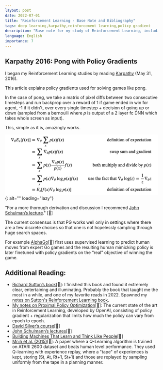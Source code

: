 ```yaml
---
layout: post
date: 2022-07-01
title: "Reinforcement Learning - Base Note and Bibliography"
tags: deep learning,karpathy,reinforcement learning,policy gradient
description: "Base note for my study of Reinforcement Learning, including my first reading list based on Karpathy's blog and links to my subsequent notes and observations."
language: English
importance: 7
---
```


## Karpathy 2016: Pong with Policy Gradients

I began my Reinforcement Learning studies by reading [Karpathy](http://karpathy.github.io/2016/05/31/rl/) (May 31, 2016).

This article explains policy gradients used for solving games like pong.

In the case of pong, we take a matrix of pixel diffs between two consecutive timesteps and run backprop over a reward of 1 if game ended in win for agent, -1 if it didn't, over every single timestep + decision of going up or down (sampled from a bernoulli where _p_ is output of a 2 layer fc DNN which takes whole screen as input).

This, simple as it is, amazingly works.

![Screen_Shot_2022-06-06_at_14-52-00.png](image_rl/Screen_Shot_2022-06-06_at_14-52-00.png){: alt="" loading="lazy"}

"For a more thorough derivation and discussion I recommend [John Schulman’s lecture](https://www.youtube.com/watch?v=oPGVsoBonLM)." [🌱]

The current consensus is that PG works well only in settings where there are a few discrete choices so that one is not hopelessly sampling through huge search spaces.

For example [AlphaGo](https://www.deepmind.com/alpha-go)[🌱] first uses supervised learning to predict human moves from expert Go games and the resulting human mimicking policy is later finetuned with policy gradients on the “real” objective of winning the game.

## Additional Reading:

- [Richard Sutton’s book](http://incompleteideas.net/book/RLbook2020.pdf)[🌿]: I finished this book and found it extremely clear, entertaining and illuminating. Probably the book that taught me the most in a while, and one of my favorite reads in 2022. Spawned my [notes on Sutton's Reinforcement Learning book](/wiki/reinforcement-learning-sutton).
- [My notes on Proximal Policy Optimization](/wiki/proximal-policy-optimization)[🌿]: The current state of the art in Reinforcement Learning, developed by OpenAI, consisting of policy gradient + regularization that limits how much the policy can vary from epoch to epoch.
- [David Silver’s course](http://www0.cs.ucl.ac.uk/staff/d.silver/web/Teaching.html)[🌱]
- [John Schulmann’s lectures](https://www.youtube.com/watch?v=oPGVsoBonLM)[🌱]
- [Building Machines That Learn and Think Like People](https://arxiv.org/abs/1604.00289)[🌱]
- [Mnih et al. (2015)]()[🌱]: A paper where a Q-Learning algorithm is trained on ATARI 2600 dataset and beats human level performance. They used Q-learning with experience replay, where a "tape" of experiences is kept, storing (St, At, Rt+1, St+1) and those are replayed by sampling uniformly from the tape in a planning manner.